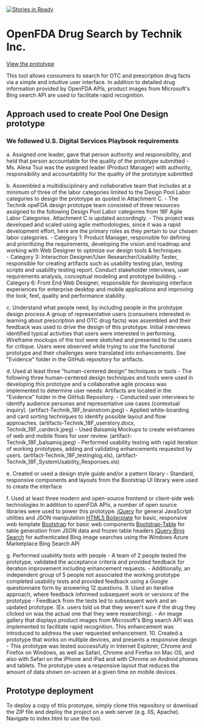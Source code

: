 [![Stories in Ready](https://badge.waffle.io/TechnikInc/openFDA-DesignPrototype.png?label=ready&title=Ready)](https://waffle.io/TechnikInc/openFDA-DesignPrototype)
# OpenFDA Drug Search by Technik Inc. 

[View the prototype](http://TechnikInc.github.io/openFDA-DesignPrototype)

This tool allows consumers to search for OTC and prescription drug facts via a simple and intuitive user interface. In addition to detailed drug information provided by OpenFDA APIs, product images from Microsoft's Bing search API are used to facilitate rapid recognition.

## Approach used to create Pool One Design prototype

### We followed U.S. Digital Services Playbook requirements

a. Assigned one leader, gave that person authority and responsibility, and held that person accountable for the quality of the prototype submitted
    - Ms. Alexa Tsui was the assigned leader (Product Manager) with authority, responsibility and accountability for the quality of the prototype submitted

b. Assembled a multidisciplinary and collaborative team that includes at a minimum of three of the labor categories  limited to the Design Pool Labor categories to design the prototype as quoted in Attachment C.
    - The Technik opeFDA design prototype team consisted of three resources assigned to the following Design Pool Labor categories from 18F Agile Labor Categories. Attachment C is updated accordingly.
    - This project was developed and scaled using agile methodologies, since it was a rapid development effort, here are the primary roles as they pertain to our chosen labor categories. 
        - Category 1: Product Manager, responsible for defining and prioritizing the requirements, developing the vision and roadmap and working with Web Designer to optimize our design tools & techniques.  
        - Category 3: Interaction Designer/User Researcher/Usability Tester, responsible for creating artifacts such as usability testing plan, testing scripts and usability testing report. Conduct stakeholder interviews, user requirements analysis, conceptual modeling and prototype building. 
        - Category 6: Front End Web Designer, responsible for developing interface experiences for enterprise desktop and mobile applications and improving the look, feel, quality and performance stability. 

 c. Understand what people need, by including people in the prototype design process
 A group of representative users (consumers interested in learning about prescription and OTC drug facts) was assembled and their feedback was used to drive the design of this prototype. Initial interviews identified typical activities that users were interested in performing. Wireframe mockups of the tool were sketched and presented to the users for critique. Users were observed while trying to use the functional prototype and their challenges were translated into enhancements. See "Evidence" folder in the GitHub repository for artifacts.

d. Used at least three "human-centered design" techniques or tools
    - The following three human-centered design techniques and tools were used in developing this prototype and a collaborative agile process was implemented to determine user needs: Artifacts are located in the "Evidence" folder in the GitHub Repository.
    - Conducted user interviews to identify audience personas and representative use cases (contextual inquiry). (artifact-Technik_18F_brainstrom.jpeg)
    - Applied white-boarding and card sorting techniques to identify possible layout and flow approaches. (artifacts-Technik_18F_userstory.docx, Technik_18F_cardeck.jpeg)
    - Used Balsamiq Mockups to create wireframes of web and mobile flows for user review. (artifact-Technik_18F_balsamiq.jpeg)
    - Performed usability testing with rapid iteration of working prototypes, adding and validating enhancements requested by users. (artifact-Technik_18F_testinglog.xls), (artifact-Technik_18F_SystemUsability_Responses.xls)

e. Created or used a design style guide and/or a pattern library
    - Standard, responsive components and layouts from the Bootstrap UI library were used to create the interface

f. Used at least three modern and open-source frontend or client-side web technologies
In addition to openFDA APIs, a number of open source libraries were used to power this prototype.
[jQuery](https://jquery.com/) for general JavaScript utilities and JSON manipulation
[HTML5 Boilerplate](https://github.com/h5bp/html5-boilerplate) for basic, responsive web template
[Bootstrap](http://getbootstrap.com/) for basic web components
[Bootstrap-Table](https://github.com/wenzhixin/bootstrap-table) for table generation from JSON data and frozen table headers
[jQuery Bing Search](http://cbenard.github.io/jquery-bingsearch/) for authenticated Bing image searches using the Windows Azure Marketplace Bing Search API

g. Performed usability tests with people
    - A team of 2 people tested the prototype, validated the acceptance criteria and provided feedback for iteration improvement including enhancement requests.
    - Additionally, an independent group of 5 people not associated the working prototype completed usability tests and provided feedback using a Google questionnaire form by answering 12 questions.
9. Used an iterative approach, where feedback informed subsequent work or versions of the prototype
    - Feedback from the tests led to subsequent work and an updated prototype. (Ex. users told us that they weren't sure if the drug they clicked on was the actual one that they were researching). 
    - An image gallery that displays product images from Microsoft's Bing search API was implemented to facilitate rapid recognition. This enhancement was introduced to address the user requested enhancement. 
10. Created a prototype that works on multiple devices, and presents a responsive design
    - This prototype was tested successfully in Internet Explorer, Chrome and Firefox on Windows, as well as Safari, Chrome and Firefox on Mac OS, and also with Safari on the iPhone and iPad and with Chrome on Android phones and tablets. The prototype uses a responsive layout that reduces the amount of data shown on-screen at a given time on mobile devices.

## Prototype deployment
To deploy a copy of this prototype, simply clone this repository or download the ZIP file and deploy the project on a web server (e.g. IIS, Apache). Navigate to index.html to use the tool.
